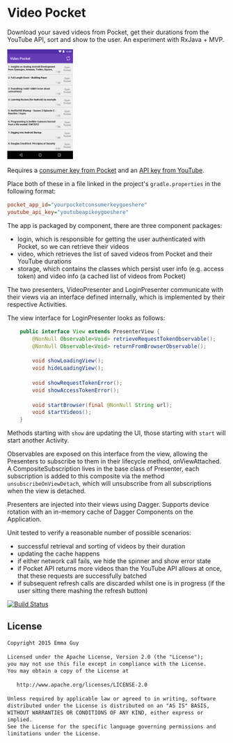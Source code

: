 Video Pocket
============

Download your saved videos from Pocket, get their durations from the YouTube API, sort and show to the user. An experiment with RxJava + MVP.

<img src="video-pocket-ui.png" width="30%" />

Requires a [consumer key from Pocket](https://getpocket.com/developer/apps/new) and an [API key from YouTube](https://developers.google.com/youtube/registering_an_application?hl=en). 

Place both of these in a file linked in the project's `gradle.properties` in the following format:

```ini
pocket_app_id="yourpocketconsumerkeygoeshere"
youtube_api_key="youtubeapikeygoeshere"
```

The app is packaged by component, there are three component packages:

 - login, which is responsible for getting the user authenticated with Pocket, so we can retrieve their videos
 - video, which retrieves the list of saved videos from Pocket and their YouTube durations
 - storage, which contains the classes which persist user info (e.g. access token) and video info (a cached list of videos from Pocket)

The two presenters, VideoPresenter and LoginPresenter communicate with their views via an interface defined internally, which is implemented by their respective Activities.

The view interface for LoginPresenter looks as follows:

```java
    public interface View extends PresenterView {
        @NonNull Observable<Void> retrieveRequestTokenObservable();
        @NonNull Observable<Void> returnFromBrowserObservable();

        void showLoadingView();
        void hideLoadingView();

        void showRequestTokenError();
        void showAccessTokenError();

        void startBrowser(final @NonNull String url);
        void startVideos();
    }
```

Methods starting with `show` are updating the UI, those starting with `start` will start another Activity.

Observables are exposed on this interface from the view, allowing the Presenters to subscribe to them in their lifecycle method, onViewAttached. A CompositeSubscription lives in the base class of Presenter, each subscription is added to this composite via the method `unsubscribeOnViewDetach`, which will unsubscribe from all subscriptions when the view is detached.

Presenters are injected into their views using Dagger. Supports device rotation with an in-memory cache of Dagger Components on the Application.

Unit tested to verify a reasonable number of possible scenarios:
 - successful retrieval and sorting of videos by their duration
 - updating the cache happens
 - if either network call fails, we hide the spinner and show error state
 - if Pocket API returns more videos than the YouTube API allows at once, that these requests are successfully batched
 - if subsequent refresh calls are discarded whilst one is in progress (if the user sitting there mashing the refresh button)

[![Build Status](https://travis-ci.org/emmaguy/video-pocket.svg)](https://travis-ci.org/emmaguy/video-pocket)

License
--------

    Copyright 2015 Emma Guy

    Licensed under the Apache License, Version 2.0 (the "License");
    you may not use this file except in compliance with the License.
    You may obtain a copy of the License at

       http://www.apache.org/licenses/LICENSE-2.0

    Unless required by applicable law or agreed to in writing, software
    distributed under the License is distributed on an "AS IS" BASIS,
    WITHOUT WARRANTIES OR CONDITIONS OF ANY KIND, either express or implied.
    See the License for the specific language governing permissions and
    limitations under the License.
